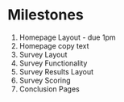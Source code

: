 # Milestones

1. Homepage Layout - due 1pm
2. Homepage copy text
2. Survey Layout
3. Survey Functionality
3. Survey Results Layout
4. Survey Scoring
5. Conclusion Pages
